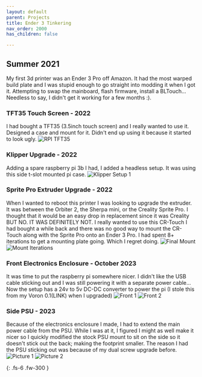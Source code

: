 ```yaml
---
layout: default
parent: Projects
title: Ender 3 Tinkering
nav_order: 2000
has_children: false

---
```


## [](#header-2)Summer 2021
My first 3d printer was an Ender 3 Pro off Amazon. It had the most warped build plate and I was stupid enough to go straight into modding it when I got it. Attempting to swap the mainboard, flash firmware, install a BLTouch...
Needless to say, I didn't get it working for a few months :).


### [](#header-3)TFT35 Touch Screen - 2022
I had bought a TFT35 (3.5inch touch screen) and I really wanted to use it. Designed a case and mount for it. Didn't end up using it because it started to look ugly.
![RPI TFT35](path)

### [](#header-3)Klipper Upgrade - 2022
Adding a spare raspberry pi 3b I had, I added a headless setup. It was using this side t-slot mounted pi case.
![Klipper Setup 1](path)

### [](#header-3)Sprite Pro Extruder Upgrade - 2022
When I wanted to reboot this printer I was looking to upgrade the extruder. It was between the Orbiter 2, the Sherpa mini, or the Creality Sprite Pro. I thought that it would be an easy drop in replacement since it was Creality BUT NO. IT WAS DEFINITELY NOT. I really wanted to use this CR-Touch I had bought a while back and there was no good way to mount the CR-Touch along with the Sprite Pro onto an Ender 3 Pro.
I had spent 8+ iterations to get a mounting plate going. Which I regret doing.
![Final Mount](path)
![Mount Iterations](path)


### [](#header-3)Front Electronics Enclosure - October 2023
It was time to put the raspberry pi somewhere nicer. I didn't like the USB cable sticking out and I was still powering it with a separate power cable...
Now the setup has a 24v to 5v DC-DC converter to power the pi (I stole this from my Voron 0.1(LINK) when I upgraded)
![Front 1](path)
![Front 2](path)

### [](#header-3)Side PSU - 2023
Because of the electronics enclosure I made, I had to extend the main power cable from the PSU. While I was at it, I figured I might as well make it nicer so I quickly modified the stock PSU mount to sit on the side so it doesn't stick out the back; making the footprint smaller. The reason I had the PSU sticking out was because of my dual screw upgrade before.
![Picture 1](path)
![Picture 2](path)

{: .fs-6 .fw-300 }
